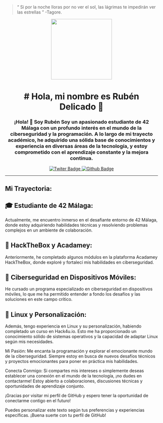   > “ Si por la noche lloras por no ver el sol, las lágrimas te impedirán ver las estrellas ” -Tagore.
<div id="header" align="center" >
  <img src="https://media.giphy.com/media/v1.Y2lkPTc5MGI3NjExb2dkZm50eWNjdzM1eHBxMmg1ZWpsM252MWdreWJxNWJtZm4ycGRvMiZlcD12MV9pbnRlcm5hbF9naWZfYnlfaWQmY3Q9Zw/xT9IgzoKnwFNmISR8I/giphy.gif" width="200" />
  <h1 align="center"># Hola, mi nombre es Rubén Delicado 👋</h1>
  <h3 align="center">¡Hola! 👋 Soy Rubén
Soy un apasionado estudiante de 42 Málaga con un profundo interés en el mundo de la ciberseguridad y la programación. A lo largo de mi trayecto académico, he adquirido una sólida base de conocimientos y experiencia en diversas áreas de la tecnología, y estoy comprometido con el aprendizaje constante y la mejora continua.</h3>
</div>

<div id="badges" align="center">
  <a href="https://twitter.com/rdelicad" target"_blank">
    <img src="https://img.shields.io/twitter/follow/rdelicad"
      alt="Twiter Badge" />
  </a>
  <a href="https://github.com/rdelicad" target"_blank">
    <img src="https://img.shields.io/github/followers/rdelicad"
      alt="Github Badge" />
  </a>
</div>

---
## Mi Trayectoria:
## 🎓 Estudiante de 42 Málaga: 
Actualmente, me encuentro inmerso en el desafiante entorno de 42 Málaga, donde estoy adquiriendo habilidades técnicas y resolviendo problemas complejos en un ambiente de colaboración.

## 💼 HackTheBox y Acadamey: 
Anteriormente, he completado algunos módulos en la plataforma Acadamey HackTheBox, donde exploré y fortalecí mis habilidades en ciberseguridad.

## 📱 Ciberseguridad en Dispositivos Móviles: 
He cursado un programa especializado en ciberseguridad en dispositivos móviles, lo que me ha permitido entender a fondo los desafíos y las soluciones en este campo crítico.

## 🐧 Linux y Personalización: 
Además, tengo experiencia en Linux y su personalización, habiendo completado un curso en Hack4u.io. Esto me ha proporcionado un conocimiento sólido de sistemas operativos y la capacidad de adaptar Linux según mis necesidades.

Mi Pasión:
Me encanta la programación y explorar el emocionante mundo de la ciberseguridad. Siempre estoy en busca de nuevos desafíos técnicos y proyectos emocionantes para poner en práctica mis habilidades.

Conecta Conmigo:
Si compartes mis intereses o simplemente deseas establecer una conexión en el mundo de la tecnología, ¡no dudes en contactarme! Estoy abierto a colaboraciones, discusiones técnicas y oportunidades de aprendizaje conjunto.

¡Gracias por visitar mi perfil de GitHub y espero tener la oportunidad de conectarme contigo en el futuro!

Puedes personalizar este texto según tus preferencias y experiencias específicas. ¡Buena suerte con tu perfil de GitHub!
